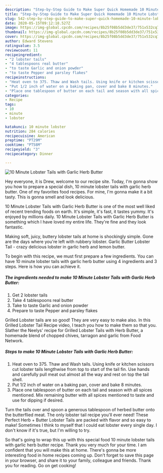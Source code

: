 ```yaml
---
description: "Step-by-Step Guide to Make Super Quick Homemade 10 Minute Lobster Tails with Garlic Herb Butter"
title: "Step-by-Step Guide to Make Super Quick Homemade 10 Minute Lobster Tails with Garlic Herb Butter"
slug: 542-step-by-step-guide-to-make-super-quick-homemade-10-minute-lobster-tails-with-garlic-herb-butter
date: 2020-05-15T09:12:18.527Z
image: https://img-global.cpcdn.com/recipes/8b25f08b5dd3de37/751x532cq70/10-minute-lobster-tails-with-garlic-herb-butter-recipe-main-photo.jpg
thumbnail: https://img-global.cpcdn.com/recipes/8b25f08b5dd3de37/751x532cq70/10-minute-lobster-tails-with-garlic-herb-butter-recipe-main-photo.jpg
cover: https://img-global.cpcdn.com/recipes/8b25f08b5dd3de37/751x532cq70/10-minute-lobster-tails-with-garlic-herb-butter-recipe-main-photo.jpg
author: Edward Stevens
ratingvalue: 3.5
reviewcount: 11
recipeingredient:
- "2 lobster tails"
- "4 tablespoons real butter"
- "to taste Garlic and onion powder"
- "to taste Pepper and parsley flakes"
recipeinstructions:
- "Heat oven to 375. Thaw and Wash tails. Using knife or kitchen scissors cut lobster tails lengthwise from top to start of the tail fin. Use hands and carefully pull meat out almost all the way and rest on top the tail shell."
- "Put 1/2 inch of water on a baking pan, cover and bake 8 minutes."
- "Place one tablespoon of butter on each tail and season with all spices mentioned. Mix remaining butter with all spices mentioned to taste and use for dipping if desired."
categories:
- Recipe
tags:
- 10
- minute
- lobster

katakunci: 10 minute lobster 
nutrition: 284 calories
recipecuisine: American
preptime: "PT29M"
cooktime: "PT58M"
recipeyield: "3"
recipecategory: Dinner

---
```



![10 Minute Lobster Tails with Garlic Herb Butter](https://img-global.cpcdn.com/recipes/8b25f08b5dd3de37/751x532cq70/10-minute-lobster-tails-with-garlic-herb-butter-recipe-main-photo.jpg)

Hey everyone, it is Drew, welcome to our recipe site. Today, I'm gonna show you how to prepare a special dish, 10 minute lobster tails with garlic herb butter. One of my favorites food recipes. For mine, I'm gonna make it a bit tasty. This is gonna smell and look delicious.

10 Minute Lobster Tails with Garlic Herb Butter is one of the most well liked of recent trending foods on earth. It's simple, it's fast, it tastes yummy. It's enjoyed by millions daily. 10 Minute Lobster Tails with Garlic Herb Butter is something which I have loved my entire life. They're fine and they look fantastic.

Making soft, juicy, buttery lobster tails at home is shockingly simple. Gone are the days where you&#39;re left with rubbery lobster. Garlic Butter Lobster Tail - crazy delicious lobster in garlic herb and lemon butter.


To begin with this recipe, we must first prepare a few ingredients. You can have 10 minute lobster tails with garlic herb butter using 4 ingredients and 3 steps. Here is how you can achieve it.

<!--inarticleads1-->

##### The ingredients needed to make 10 Minute Lobster Tails with Garlic Herb Butter:

1. Get 2 lobster tails
1. Take 4 tablespoons real butter
1. Take to taste Garlic and onion powder
1. Prepare to taste Pepper and parsley flakes


Grilled Lobster tails are so good! They are very easy to make also. In this Grilled Lobster Tail Recipe video, I teach you how to make them so that you. Slather the Neelys&#39; recipe for Grilled Lobster Tails with Herb Butter, a homemade blend of chopped chives, tarragon and garlic from Food Network. 

<!--inarticleads2-->

##### Steps to make 10 Minute Lobster Tails with Garlic Herb Butter:

1. Heat oven to 375. Thaw and Wash tails. Using knife or kitchen scissors cut lobster tails lengthwise from top to start of the tail fin. Use hands and carefully pull meat out almost all the way and rest on top the tail shell.
1. Put 1/2 inch of water on a baking pan, cover and bake 8 minutes.
1. Place one tablespoon of butter on each tail and season with all spices mentioned. Mix remaining butter with all spices mentioned to taste and use for dipping if desired.


Turn the tails over and spoon a generous tablespoon of herbed butter onto the butterflied meat. The only lobster tail recipe you&#39;ll ever need! These Perfect Herb + Butter Lobster Tails are packed with flavor and so easy to make! Sometimes I think to myself that I could eat lobster every single day. I don&#39;t know if it&#39;s true, but I&#39;m willing to try. 

So that's going to wrap this up with this special food 10 minute lobster tails with garlic herb butter recipe. Thank you very much for your time. I am confident that you will make this at home. There's gonna be more interesting food in home recipes coming up. Don't forget to save this page in your browser, and share it to your family, colleague and friends. Thank you for reading. Go on get cooking!
